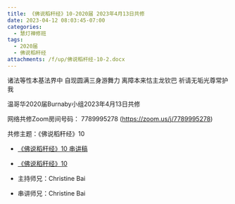 ```yaml
---
title: 《佛说稻秆经》10-2020届 2023年4月13日共修
date: 2023-04-12 08:03:45-07:00
categories:
  - 慧灯禅修班
tags:
  - 2020届
  - 佛说稻秆经
attachments: /f/up/佛说稻杆经-10-2.docx
---
```

诸法等性本基法界中 自现圆满三身游舞力
离障本来怙主龙钦巴 祈请无垢光尊常护我

温哥华2020届Burnaby小组2023年4月13日共修

网络共修Zoom房间号码： 7789995278 (<https://zoom.us/j/7789995278>)

共修主题：《佛说稻秆经》10

* [《佛说稻秆经》10 串讲稿](/f/up/佛说稻杆经-10-2.docx)
* [《佛说稻秆经》10](https://www.fohuifayu.com/index.php/huideng-jiangtang/jingdian-jiedu/foshuo-daoganjing/2494-p17081)

* 主持师兄：Christine Bai
* 串讲师兄：Christine Bai